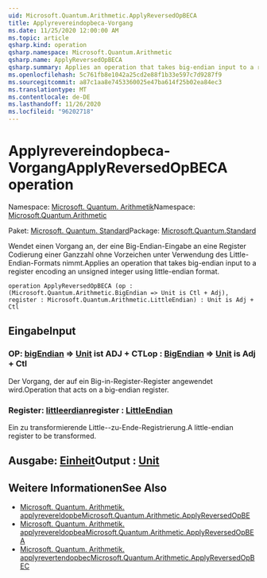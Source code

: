 ```yaml
---
uid: Microsoft.Quantum.Arithmetic.ApplyReversedOpBECA
title: Applyrevereindopbeca-Vorgang
ms.date: 11/25/2020 12:00:00 AM
ms.topic: article
qsharp.kind: operation
qsharp.namespace: Microsoft.Quantum.Arithmetic
qsharp.name: ApplyReversedOpBECA
qsharp.summary: Applies an operation that takes big-endian input to a register encoding an unsigned integer using little-endian format.
ms.openlocfilehash: 5c761fb8e1042a25cd2e88f1b33e597c7d9287f9
ms.sourcegitcommit: a87c1aa8e7453360025e47ba614f25b02ea84ec3
ms.translationtype: MT
ms.contentlocale: de-DE
ms.lasthandoff: 11/26/2020
ms.locfileid: "96202718"
---
```

# <a name="applyreversedopbeca-operation"></a><span data-ttu-id="b42f2-102">Applyrevereindopbeca-Vorgang</span><span class="sxs-lookup"><span data-stu-id="b42f2-102">ApplyReversedOpBECA operation</span></span>

<span data-ttu-id="b42f2-103">Namespace: [Microsoft. Quantum. Arithmetik](xref:Microsoft.Quantum.Arithmetic)</span><span class="sxs-lookup"><span data-stu-id="b42f2-103">Namespace: [Microsoft.Quantum.Arithmetic](xref:Microsoft.Quantum.Arithmetic)</span></span>

<span data-ttu-id="b42f2-104">Paket: [Microsoft. Quantum. Standard](https://nuget.org/packages/Microsoft.Quantum.Standard)</span><span class="sxs-lookup"><span data-stu-id="b42f2-104">Package: [Microsoft.Quantum.Standard](https://nuget.org/packages/Microsoft.Quantum.Standard)</span></span>


<span data-ttu-id="b42f2-105">Wendet einen Vorgang an, der eine Big-Endian-Eingabe an eine Register Codierung einer Ganzzahl ohne Vorzeichen unter Verwendung des Little-Endian-Formats nimmt.</span><span class="sxs-lookup"><span data-stu-id="b42f2-105">Applies an operation that takes big-endian input to a register encoding an unsigned integer using little-endian format.</span></span>

```qsharp
operation ApplyReversedOpBECA (op : (Microsoft.Quantum.Arithmetic.BigEndian => Unit is Ctl + Adj), register : Microsoft.Quantum.Arithmetic.LittleEndian) : Unit is Adj + Ctl
```


## <a name="input"></a><span data-ttu-id="b42f2-106">Eingabe</span><span class="sxs-lookup"><span data-stu-id="b42f2-106">Input</span></span>

### <a name="op--bigendian--unit--is-adj--ctl"></a><span data-ttu-id="b42f2-107">OP: [bigEndian](xref:Microsoft.Quantum.Arithmetic.BigEndian) => [Unit](xref:microsoft.quantum.lang-ref.unit)  ist ADJ + CTL</span><span class="sxs-lookup"><span data-stu-id="b42f2-107">op : [BigEndian](xref:Microsoft.Quantum.Arithmetic.BigEndian) => [Unit](xref:microsoft.quantum.lang-ref.unit)  is Adj + Ctl</span></span>

<span data-ttu-id="b42f2-108">Der Vorgang, der auf ein Big-in-Register-Register angewendet wird.</span><span class="sxs-lookup"><span data-stu-id="b42f2-108">Operation that acts on a big-endian register.</span></span>


### <a name="register--littleendian"></a><span data-ttu-id="b42f2-109">Register: [littleerdian](xref:Microsoft.Quantum.Arithmetic.LittleEndian)</span><span class="sxs-lookup"><span data-stu-id="b42f2-109">register : [LittleEndian](xref:Microsoft.Quantum.Arithmetic.LittleEndian)</span></span>

<span data-ttu-id="b42f2-110">Ein zu transformierende Little--zu-Ende-Registrierung.</span><span class="sxs-lookup"><span data-stu-id="b42f2-110">A little-endian register to be transformed.</span></span>



## <a name="output--unit"></a><span data-ttu-id="b42f2-111">Ausgabe: [Einheit](xref:microsoft.quantum.lang-ref.unit)</span><span class="sxs-lookup"><span data-stu-id="b42f2-111">Output : [Unit](xref:microsoft.quantum.lang-ref.unit)</span></span>



## <a name="see-also"></a><span data-ttu-id="b42f2-112">Weitere Informationen</span><span class="sxs-lookup"><span data-stu-id="b42f2-112">See Also</span></span>

- [<span data-ttu-id="b42f2-113">Microsoft. Quantum. Arithmetik. applyrevereldopbe</span><span class="sxs-lookup"><span data-stu-id="b42f2-113">Microsoft.Quantum.Arithmetic.ApplyReversedOpBE</span></span>](xref:Microsoft.Quantum.Arithmetic.ApplyReversedOpBE)
- [<span data-ttu-id="b42f2-114">Microsoft. Quantum. Arithmetik. applyrevereldopbea</span><span class="sxs-lookup"><span data-stu-id="b42f2-114">Microsoft.Quantum.Arithmetic.ApplyReversedOpBEA</span></span>](xref:Microsoft.Quantum.Arithmetic.ApplyReversedOpBEA)
- [<span data-ttu-id="b42f2-115">Microsoft. Quantum. Arithmetik. applyrevertendopbec</span><span class="sxs-lookup"><span data-stu-id="b42f2-115">Microsoft.Quantum.Arithmetic.ApplyReversedOpBEC</span></span>](xref:Microsoft.Quantum.Arithmetic.ApplyReversedOpBEC)